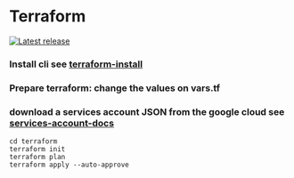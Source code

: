 # Terraform 

[![Latest release](https://camo.githubusercontent.com/1a4ed08978379480a9b1ca95d7f4cc8eb80b45ad47c056a7cfb5c597e9315ae5/68747470733a2f2f7777772e6461746f636d732d6173736574732e636f6d2f323838352f313632393934313234322d6c6f676f2d7465727261666f726d2d6d61696e2e737667)](https://github.com/hashicorp/terraform/releases)

### Install cli see [terraform-install](https://learn.hashicorp.com/tutorials/terraform/install-cli)
### Prepare terraform: change the values on vars.tf
### download a services account JSON from the google cloud see [services-account-docs](https://cloud.google.com/iam/docs/service-accounts)
  
```
cd terraform
terraform init
terraform plan
terraform apply --auto-approve
```
  
